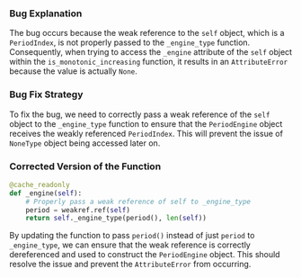 ### Bug Explanation
The bug occurs because the weak reference to the `self` object, which is a `PeriodIndex`, is not properly passed to the `_engine_type` function. Consequently, when trying to access the `_engine` attribute of the `self` object within the `is_monotonic_increasing` function, it results in an `AttributeError` because the value is actually `None`.

### Bug Fix Strategy
To fix the bug, we need to correctly pass a weak reference of the `self` object to the `_engine_type` function to ensure that the `PeriodEngine` object receives the weakly referenced `PeriodIndex`. This will prevent the issue of `NoneType` object being accessed later on.

### Corrected Version of the Function
```python
@cache_readonly
def _engine(self):
    # Properly pass a weak reference of self to _engine_type
    period = weakref.ref(self)
    return self._engine_type(period(), len(self))
```

By updating the function to pass `period()` instead of just `period` to `_engine_type`, we can ensure that the weak reference is correctly dereferenced and used to construct the `PeriodEngine` object. This should resolve the issue and prevent the `AttributeError` from occurring.